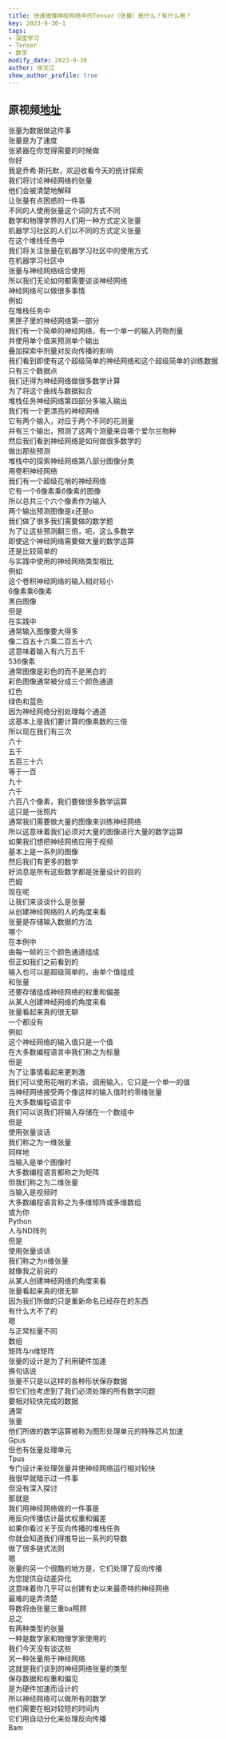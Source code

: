 ```yaml
---
title: 快速搞懂神经网络中的Tensor（张量）是什么？有什么用？
key: 2023-9-30-1
tags: 
- 深度学习
- Tenser
- 数学
modify_date: 2023-9-30
author: 徐文江
show_author_profile: true
---
```


## 原视频[地址](https://www.youtube.com/watch?v=L35fFDpwIM4)         
<!--more--> 

张量为数据做这件事   
张量是为了速度   
张紧器在你觉得需要的时候做   
你好   
我是乔希·斯托默，欢迎收看今天的统计探索   
我们将讨论神经网络的张量   
他们会被清楚地解释   
让张量有点困惑的一件事   
不同的人使用张量这个词的方式不同   
数学和物理学界的人们用一种方式定义张量   
机器学习社区的人们以不同的方式定义张量   
在这个堆栈任务中   
我们将关注张量在机器学习社区中的使用方式   
在机器学习社区中   
张量与神经网络结合使用   
所以我们无论如何都需要谈谈神经网络   
神经网络可以做很多事情   
例如   
在堆栈任务中   
黑匣子里的神经网络第一部分   
我们有一个简单的神经网络，有一个单一的输入药物剂量   
并使用单个值来预测单个输出   
叠加探索中剂量对反向传播的影响   
我们看到即使有这个超级简单的神经网络和这个超级简单的训练数据   
只有三个数据点   
我们还得为神经网络做很多数学计算   
为了将这个曲线与数据拟合   
堆栈任务神经网络第四部分多输入输出   
我们有一个更漂亮的神经网络   
它有两个输入，对应于两个不同的花测量   
并有三个输出，预测了这两个测量来自哪个爱尔兰物种   
然后我们看到神经网络是如何做很多数学的   
做出那些预测   
堆栈中的探索神经网络第八部分图像分类   
用卷积神经网络   
我们有一个超级花哨的神经网络   
它有一个6像素乘6像素的图像   
所以总共三个六个像素作为输入   
两个输出预测图像是x还是o   
我们做了很多我们需要做的数学题   
为了让这些预测翻三倍，呃，这么多数学   
即使这个神经网络需要做大量的数学运算   
还是比较简单的   
与实践中使用的神经网络类型相比   
例如   
这个卷积神经网络的输入相对较小   
6像素乘6像素   
黑白图像   
但是   
在实践中   
通常输入图像要大得多   
像二百五十六乘二百五十六   
这意味着输入有六万五千   
536像素   
通常图像是彩色的而不是黑白的   
彩色图像通常被分成三个颜色通道   
红色   
绿色和蓝色   
因为神经网络分别处理每个通道   
这基本上是我们要计算的像素数的三倍   
所以现在我们有三次   
六十   
五千   
五百三十六   
等于一百   
九十   
六千   
六百八个像素，我们要做很多数学运算   
这只是一张照片   
通常我们需要做大量的图像来训练神经网络   
所以这意味着我们必须对大量的图像进行大量的数学运算   
如果我们想把神经网络应用于视频   
基本上是一系列的图像   
然后我们有更多的数学   
好消息是所有这些数学都是张量设计的目的   
巴姆   
现在呢   
让我们来谈谈什么是张量   
从创建神经网络的人的角度来看   
张量是存储输入数据的方法   
哪个   
在本例中   
由每一帧的三个颜色通道组成   
但正如我们之前看到的   
输入也可以是超级简单的，由单个值组成   
和张量   
还要存储组成神经网络的权重和偏差   
从某人创建神经网络的角度来看   
张量看起来真的很无聊   
一个都没有   
例如   
这个神经网络的输入值只是一个值   
在大多数编程语言中我们称之为标量   
但是   
为了让事情看起来更刺激   
我们可以使用花哨的术语，调用输入，它只是一个单一的值   
当神经网络接受两个像这样的输入值时的零维张量   
在大多数编程语言中   
我们可以说我们将输入存储在一个数组中   
但是   
使用张量谈话   
我们称之为一维张量   
同样地   
当输入是单个图像时   
大多数编程语言都称之为矩阵   
但我们称之为二维张量   
当输入是视频时   
大多数编程语言称之为多维矩阵或多维数组   
或为你   
Python   
人与ND阵列   
但是   
使用张量谈话   
我们称之为n维张量   
就像我之前说的   
从某人创建神经网络的角度来看   
张量看起来真的很无聊   
因为我们所做的只是重新命名已经存在的东西   
有什么大不了的   
嗯   
与正常标量不同   
数组   
矩阵与n维矩阵   
张量的设计是为了利用硬件加速   
换句话说   
张量不只是以这样的各种形状保存数据   
但它们也考虑到了我们必须处理的所有数学问题   
要相对较快完成的数据   
通常   
张量   
他们所做的数学运算被称为图形处理单元的特殊芯片加速   
Gpus   
但也有张量处理单元   
Tpus   
专门设计来处理张量并使神经网络运行相对较快   
我很早就暗示过一件事   
但没有深入探讨   
那就是   
我们用神经网络做的一件事是   
用反向传播估计最优权重和偏差   
如果你看过关于反向传播的堆栈任务   
你就会知道我们得推导出一系列的导数   
做了很多链式法则   
嗯   
张量的另一个很酷的地方是，它们处理了反向传播   
为您提供自动差异化   
这意味着你几乎可以创建有史以来最奇特的神经网络   
最难的是弄清楚   
导数将由张量三重ba照顾   
总之   
有两种类型的张量   
一种是数学家和物理学家使用的   
我们今天没有谈这些   
另一种张量用于神经网络   
这就是我们谈到的神经网络张量的类型   
保存数据和权重和偏见   
是为硬件加速而设计的   
所以神经网络可以做所有的数学   
他们需要在相对较短的时间内   
它们用自动分化来处理反向传播   
Bam   